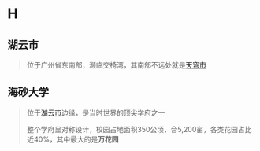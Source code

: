 # H

## 湖云市

> 位于广州省东南部，濒临交椅湾，其南部不远处就是[天穹市](di-ming.md#tian-qiong-shi)

## 海砂大学

> 位于[湖云市](di-ming.md#hu-yun-shi)边缘，是当时世界的顶尖学府之一
>
> 整个学府呈对称设计，校园占地面积350公顷，合5,200亩，各类花园占比近40%，其中最大的是**万花园**

## 



